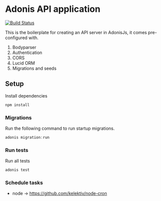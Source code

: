 # Adonis API application
[![Build Status](https://travis-ci.org/magocod/adonisbase.svg?branch=master)](https://travis-ci.org/magocod/adonisbase)

This is the boilerplate for creating an API server in AdonisJs, it comes pre-configured with.

1. Bodyparser
2. Authentication
3. CORS
4. Lucid ORM
5. Migrations and seeds

## Setup

Install dependencies

```bash
npm install
```

### Migrations

Run the following command to run startup migrations.

```js
adonis migration:run
```

### Run tests

Run all tests

```js
adonis test
```

### Schedule tasks

* node -> https://github.com/kelektiv/node-cron
